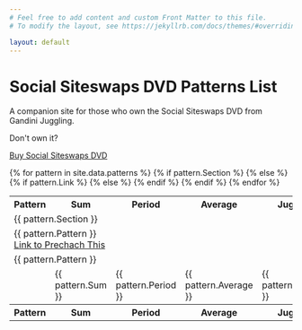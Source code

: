 ```yaml
---
# Feel free to add content and custom Front Matter to this file.
# To modify the layout, see https://jekyllrb.com/docs/themes/#overriding-theme-defaults

layout: default
---
```


# Social Siteswaps DVD Patterns List

A companion site for those who own the Social Siteswaps DVD from Gandini Juggling.

Don't own it?

[Buy Social Siteswaps DVD](http://www.gandinipress.com/product/social-siteswaps-dvd-ntscall/)

<table class="table-center">
  <tr>
    <th>Pattern</th>
    <th>Sum</th>
    <th>Period</th>
    <th>Average</th>
    <th>Jugglers</th>
    <th>Objects</th>
    <th>Passes</th>
  </tr>
  {% for pattern in site.data.patterns %}
    {% if pattern.Section %}
  <tr>
    <td colspan="7" class="dvd-section">{{ pattern.Section }}</td>
  </tr>
    {% else %}
  {% if pattern.Link %}
  <tr>
    <td colspan="7">
        <div class="prechac-pattern">{{ pattern.Pattern }}</div>
        <div class="prechac-this-link"><a href="{{ pattern.Link }}">Link to Prechach This</a></div>
    </td>
  </tr>  
  {% else %}
  <tr>
    <td colspan="7">
        <div class="prechac-pattern-solo">{{ pattern.Pattern }}</div>
    </td>
  </tr> 
  {% endif %}
  <tr>
    <td></td>
    <td class="pattern-details pattern-sum">{{ pattern.Sum }}</td>
    <td class="pattern-details pattern-period">{{ pattern.Period }}</td>
    <td class="pattern-details pattern-average">{{ pattern.Average }}</td>
    <td class="pattern-details pattern-jugglers">{{ pattern.Jugglers }}</td>
    <td class="pattern-details pattern-objects">{{ pattern.Objects }}</td>
    <td class="pattern-details pattern-passes">{{ pattern.Passes }}</td>
  </tr>
      {% endif %}
{% endfor %}
<tr>
    <th>Pattern</th>
    <th>Sum</th>
    <th>Period</th>
    <th>Average</th>
    <th>Jugglers</th>
    <th>Objects</th>
    <th>Passes</th>
  </tr>
</table>